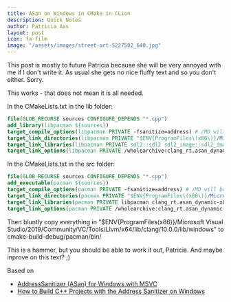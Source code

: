 ```yaml
---
title: ASan on Windows in CMake in CLion
description: Quick Notes
author: Patricia Aas
layout: post
icon: fa-film
image: "/assets/images/street-art-5227502_640.jpg"
---
```


This post is mostly to future Patricia because she will be very annoyed with me if I don't write it. As usual she gets no nice fluffy text and so you don't either. Sorry.

This works - that does not mean it is all needed.

In the CMakeLists.txt in the lib folder:

``` cmake
file(GLOB_RECURSE sources CONFIGURE_DEPENDS "*.cpp")
add_library(libpacman ${sources})
target_compile_options(libpacman PRIVATE -fsanitize=address) # /MD will be used implicitly
target_link_directories(libpacman PRIVATE "$ENV{ProgramFiles\(x86\)}/Microsoft Visual Studio/2019/Community/VC/Tools/Llvm/x64/lib/clang/10.0.0/lib/windows")
target_link_libraries(libpacman PRIVATE sdl2::sdl2 sdl2_image::sdl2_image clang_rt.asan_dynamic-x86_64 clang_rt.asan_dynamic_runtime_thunk-x86_64)
target_link_options(libpacman PRIVATE /wholearchive:clang_rt.asan_dynamic_runtime_thunk-x86_64.lib /wholearchive:clang_rt.asan_dynamic-x86_64.lib)
```

In the CMakeLists.txt in the src folder:
``` cmake
file(GLOB_RECURSE sources CONFIGURE_DEPENDS "*.cpp")
add_executable(pacman ${sources})
target_compile_options(pacman PRIVATE -fsanitize=address) # /MD will be used implicitly
target_link_directories(pacman PRIVATE "$ENV{ProgramFiles\(x86\)}/Microsoft Visual Studio/2019/Community/VC/Tools/Llvm/x64/lib/clang/10.0.0/lib/windows")
target_link_libraries(pacman PRIVATE libpacman clang_rt.asan_dynamic-x86_64 clang_rt.asan_dynamic_runtime_thunk-x86_64)
target_link_options(pacman PRIVATE /wholearchive:clang_rt.asan_dynamic-x86_64.lib /wholearchive:clang_rt.asan_dynamic_runtime_thunk-x86_64.lib)
```
Then bluntly copy everything in "$ENV{ProgramFiles\(x86\)}/Microsoft Visual Studio/2019/Community/VC/Tools/Llvm/x64/lib/clang/10.0.0/lib/windows" to cmake-build-debug/pacman/bin/

This is a hammer, but you should be able to work it out, Patricia. And maybe inprove on this text? ;)

Based on 
* [AddressSanitizer (ASan) for Windows with MSVC](https://devblogs.microsoft.com/cppblog/addresssanitizer-asan-for-windows-with-msvc/)
* [How to Build C++ Projects with the Address Sanitizer on Windows](https://www.kdab.com/cpp-projects-asan-windows/)
